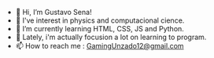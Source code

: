 - 👋 Hi, I’m Gustavo Sena!
- 👀 I've interest in physics and computacional cience.
- 🌱 I’m currently learning HTML, CSS, JS and Python.
- 💞️ Lately, i'm actually focusion a lot on learning to program.
- 📫 How to reach me : GamingUnzado12@gmail.com

<!---
GuustavoSena/GuustavoSena is a ✨ special ✨ repository because its `README.md` (this file) appears on your GitHub profile.
You can click the Preview link to take a look at your changes.
--->
